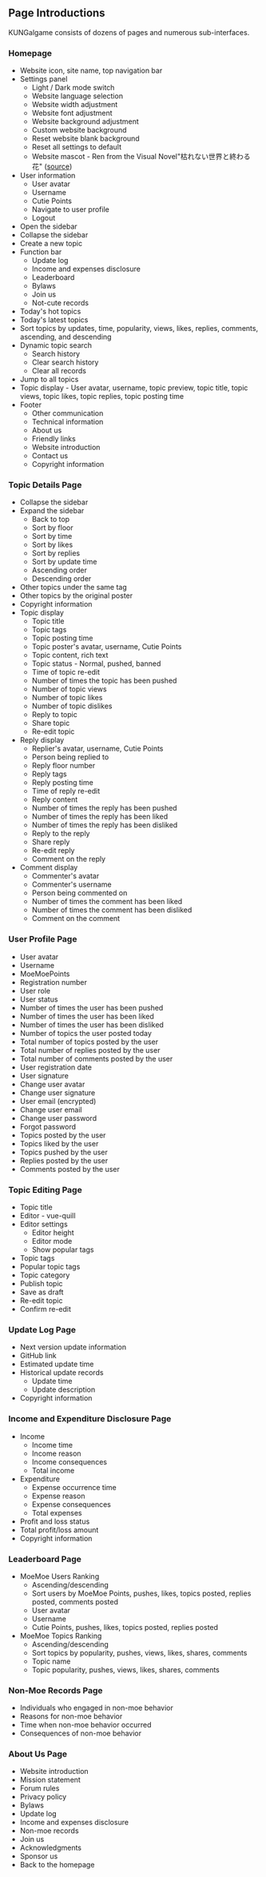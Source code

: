 ## Page Introductions

KUNGalgame consists of dozens of pages and numerous sub-interfaces.

### Homepage

- Website icon, site name, top navigation bar
- Settings panel
  - Light / Dark mode switch
  - Website language selection
  - Website width adjustment
  - Website font adjustment
  - Website background adjustment
  - Custom website background
  - Reset website blank background
  - Reset all settings to default
  - Website mascot - Ren from the Visual Novel"枯れない世界と終わる花" ([source](http://sweet.clearrave.co.jp/karehana/))
- User information
  - User avatar
  - Username
  - Cutie Points
  - Navigate to user profile
  - Logout
- Open the sidebar
- Collapse the sidebar
- Create a new topic
- Function bar
  - Update log
  - Income and expenses disclosure
  - Leaderboard
  - Bylaws
  - Join us
  - Not-cute records
- Today's hot topics
- Today's latest topics
- Sort topics by updates, time, popularity, views, likes, replies, comments, ascending, and descending
- Dynamic topic search
  - Search history
  - Clear search history
  - Clear all records
- Jump to all topics
- Topic display - User avatar, username, topic preview, topic title, topic views, topic likes, topic replies, topic posting time
- Footer
  - Other communication
  - Technical information
  - About us
  - Friendly links
  - Website introduction
  - Contact us
  - Copyright information

### Topic Details Page

- Collapse the sidebar
- Expand the sidebar
  - Back to top
  - Sort by floor
  - Sort by time
  - Sort by likes
  - Sort by replies
  - Sort by update time
  - Ascending order
  - Descending order
- Other topics under the same tag
- Other topics by the original poster
- Copyright information
- Topic display
  - Topic title
  - Topic tags
  - Topic posting time
  - Topic poster's avatar, username, Cutie Points
  - Topic content, rich text
  - Topic status - Normal, pushed, banned
  - Time of topic re-edit
  - Number of times the topic has been pushed
  - Number of topic views
  - Number of topic likes
  - Number of topic dislikes
  - Reply to topic
  - Share topic
  - Re-edit topic
- Reply display
  - Replier's avatar, username, Cutie Points
  - Person being replied to
  - Reply floor number
  - Reply tags
  - Reply posting time
  - Time of reply re-edit
  - Reply content
  - Number of times the reply has been pushed
  - Number of times the reply has been liked
  - Number of times the reply has been disliked
  - Reply to the reply
  - Share reply
  - Re-edit reply
  - Comment on the reply
- Comment display
  - Commenter's avatar
  - Commenter's username
  - Person being commented on
  - Number of times the comment has been liked
  - Number of times the comment has been disliked
  - Comment on the comment

### User Profile Page

- User avatar
- Username
- MoeMoePoints
- Registration number
- User role
- User status
- Number of times the user has been pushed
- Number of times the user has been liked
- Number of times the user has been disliked
- Number of topics the user posted today
- Total number of topics posted by the user
- Total number of replies posted by the user
- Total number of comments posted by the user
- User registration date
- User signature
- Change user avatar
- Change user signature
- User email (encrypted)
- Change user email
- Change user password
- Forgot password
- Topics posted by the user
- Topics liked by the user
- Topics pushed by the user
- Replies posted by the user
- Comments posted by the user

### Topic Editing Page

- Topic title
- Editor - vue-quill
- Editor settings
  - Editor height
  - Editor mode
  - Show popular tags
- Topic tags
- Popular topic tags
- Topic category
- Publish topic
- Save as draft
- Re-edit topic
- Confirm re-edit

### Update Log Page

- Next version update information
- GitHub link
- Estimated update time
- Historical update records
  - Update time
  - Update description
- Copyright information

### Income and Expenditure Disclosure Page

- Income
  - Income time
  - Income reason
  - Income consequences
  - Total income
- Expenditure
  - Expense occurrence time
  - Expense reason
  - Expense consequences
  - Total expenses
- Profit and loss status
- Total profit/loss amount
- Copyright information

### Leaderboard Page

- MoeMoe Users Ranking
  - Ascending/descending
  - Sort users by MoeMoe Points, pushes, likes, topics posted, replies posted, comments posted
  - User avatar
  - Username
  - Cutie Points, pushes, likes, topics posted, replies posted
- MoeMoe Topics Ranking
  - Ascending/descending
  - Sort topics by popularity, pushes, views, likes, shares, comments
  - Topic name
  - Topic popularity, pushes, views, likes, shares, comments

### Non-Moe Records Page

- Individuals who engaged in non-moe behavior
- Reasons for non-moe behavior
- Time when non-moe behavior occurred
- Consequences of non-moe behavior

### About Us Page

- Website introduction
- Mission statement
- Forum rules
- Privacy policy
- Bylaws
- Update log
- Income and expenses disclosure
- Non-moe records
- Join us
- Acknowledgments
- Sponsor us
- Back to the homepage